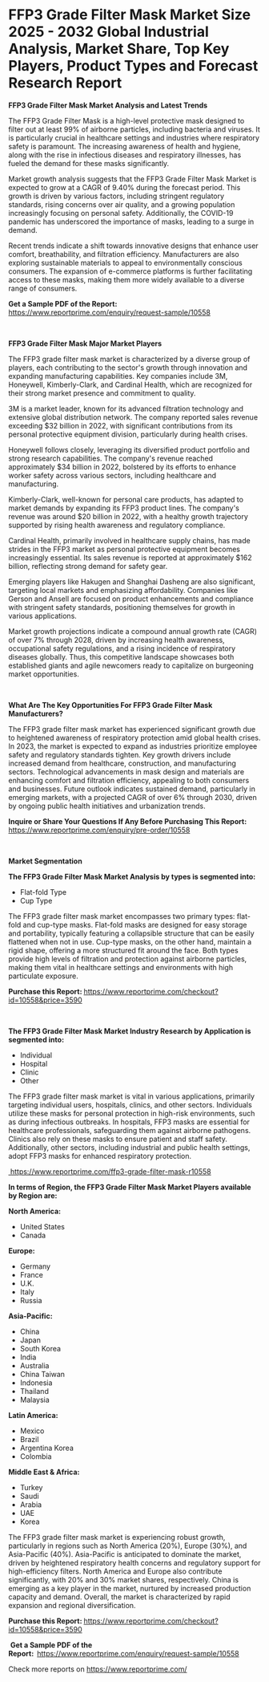 <p><h1>FFP3 Grade Filter Mask Market Size 2025 - 2032 Global Industrial Analysis, Market Share, Top Key Players, Product Types and Forecast Research Report</h1></p><p><strong>FFP3 Grade Filter Mask Market Analysis and Latest Trends</strong></p>
<p><p>The FFP3 Grade Filter Mask is a high-level protective mask designed to filter out at least 99% of airborne particles, including bacteria and viruses. It is particularly crucial in healthcare settings and industries where respiratory safety is paramount. The increasing awareness of health and hygiene, along with the rise in infectious diseases and respiratory illnesses, has fueled the demand for these masks significantly.</p><p>Market growth analysis suggests that the FFP3 Grade Filter Mask Market is expected to grow at a CAGR of 9.40% during the forecast period. This growth is driven by various factors, including stringent regulatory standards, rising concerns over air quality, and a growing population increasingly focusing on personal safety. Additionally, the COVID-19 pandemic has underscored the importance of masks, leading to a surge in demand. </p><p>Recent trends indicate a shift towards innovative designs that enhance user comfort, breathability, and filtration efficiency. Manufacturers are also exploring sustainable materials to appeal to environmentally conscious consumers. The expansion of e-commerce platforms is further facilitating access to these masks, making them more widely available to a diverse range of consumers.</p></p>
<p><strong>Get a Sample PDF of the Report:&nbsp;</strong> <a href="https://www.reportprime.com/enquiry/request-sample/10558?utm_campaign=3297&utm_medium=2&utm_source=Github&utm_content=ia&utm_term=20032025&utm_id=ffp3-grade-filter-mask">https://www.reportprime.com/enquiry/request-sample/10558</a></p>
<p>&nbsp;</p>
<p><strong>FFP3 Grade Filter Mask Major Market Players</strong></p>
<p><p>The FFP3 grade filter mask market is characterized by a diverse group of players, each contributing to the sector's growth through innovation and expanding manufacturing capabilities. Key companies include 3M, Honeywell, Kimberly-Clark, and Cardinal Health, which are recognized for their strong market presence and commitment to quality.</p><p>3M is a market leader, known for its advanced filtration technology and extensive global distribution network. The company reported sales revenue exceeding $32 billion in 2022, with significant contributions from its personal protective equipment division, particularly during health crises.</p><p>Honeywell follows closely, leveraging its diversified product portfolio and strong research capabilities. The company's revenue reached approximately $34 billion in 2022, bolstered by its efforts to enhance worker safety across various sectors, including healthcare and manufacturing.</p><p>Kimberly-Clark, well-known for personal care products, has adapted to market demands by expanding its FFP3 product lines. The company's revenue was around $20 billion in 2022, with a healthy growth trajectory supported by rising health awareness and regulatory compliance.</p><p>Cardinal Health, primarily involved in healthcare supply chains, has made strides in the FFP3 market as personal protective equipment becomes increasingly essential. Its sales revenue is reported at approximately $162 billion, reflecting strong demand for safety gear.</p><p>Emerging players like Hakugen and Shanghai Dasheng are also significant, targeting local markets and emphasizing affordability. Companies like Gerson and Ansell are focused on product enhancements and compliance with stringent safety standards, positioning themselves for growth in various applications.</p><p>Market growth projections indicate a compound annual growth rate (CAGR) of over 7% through 2028, driven by increasing health awareness, occupational safety regulations, and a rising incidence of respiratory diseases globally. Thus, this competitive landscape showcases both established giants and agile newcomers ready to capitalize on burgeoning market opportunities.</p></p>
<p>&nbsp;</p>
<p><strong>What Are The Key Opportunities For FFP3 Grade Filter Mask Manufacturers?</strong></p>
<p><p>The FFP3 grade filter mask market has experienced significant growth due to heightened awareness of respiratory protection amid global health crises. In 2023, the market is expected to expand as industries prioritize employee safety and regulatory standards tighten. Key growth drivers include increased demand from healthcare, construction, and manufacturing sectors. Technological advancements in mask design and materials are enhancing comfort and filtration efficiency, appealing to both consumers and businesses. Future outlook indicates sustained demand, particularly in emerging markets, with a projected CAGR of over 6% through 2030, driven by ongoing public health initiatives and urbanization trends.</p></p>
<p><strong>Inquire or Share Your Questions If Any Before Purchasing This Report:</strong> <a href="https://www.reportprime.com/enquiry/pre-order/10558?utm_campaign=3297&utm_medium=2&utm_source=Github&utm_content=ia&utm_term=20032025&utm_id=ffp3-grade-filter-mask">https://www.reportprime.com/enquiry/pre-order/10558</a></p>
<p>&nbsp;</p>
<p><strong>Market Segmentation</strong></p>
<p><strong>The FFP3 Grade Filter Mask Market Analysis by types is segmented into:</strong></p>
<p><ul><li>Flat-fold Type</li><li>Cup Type</li></ul></p>
<p><p>The FFP3 grade filter mask market encompasses two primary types: flat-fold and cup-type masks. Flat-fold masks are designed for easy storage and portability, typically featuring a collapsible structure that can be easily flattened when not in use. Cup-type masks, on the other hand, maintain a rigid shape, offering a more structured fit around the face. Both types provide high levels of filtration and protection against airborne particles, making them vital in healthcare settings and environments with high particulate exposure.</p></p>
<p><strong>Purchase this Report:&nbsp;</strong><a href="https://www.reportprime.com/checkout?id=10558&price=3590&utm_campaign=3297&utm_medium=2&utm_source=Github&utm_content=ia&utm_term=20032025&utm_id=ffp3-grade-filter-mask">https://www.reportprime.com/checkout?id=10558&price=3590</a></p>
<p>&nbsp;</p>
<p><strong>The FFP3 Grade Filter Mask Market Industry Research by Application is segmented into:</strong></p>
<p><ul><li>Individual</li><li>Hospital</li><li>Clinic</li><li>Other</li></ul></p>
<p><p>The FFP3 grade filter mask market is vital in various applications, primarily targeting individual users, hospitals, clinics, and other sectors. Individuals utilize these masks for personal protection in high-risk environments, such as during infectious outbreaks. In hospitals, FFP3 masks are essential for healthcare professionals, safeguarding them against airborne pathogens. Clinics also rely on these masks to ensure patient and staff safety. Additionally, other sectors, including industrial and public health settings, adopt FFP3 masks for enhanced respiratory protection.</p></p>
<p><a href="https://www.reportprime.com/ffp3-grade-filter-mask-r10558?utm_campaign=3297&utm_medium=2&utm_source=Github&utm_content=ia&utm_term=20032025&utm_id=ffp3-grade-filter-mask">&nbsp;https://www.reportprime.com/ffp3-grade-filter-mask-r10558</a></p>
<p><strong>In terms of Region, the FFP3 Grade Filter Mask Market Players available by Region are:</strong></p>
<p>
    <p> <strong> North America: </strong>
        <ul>
            <li>United States</li>
            <li>Canada</li>
        </ul>
        </p> 
    <p> <strong> Europe: </strong>
        <ul>
            <li>Germany</li>
            <li>France</li>
            <li>U.K.</li>
            <li>Italy</li>
            <li>Russia</li>
        </ul>
        </p> 
    <p> <strong> Asia-Pacific: </strong>
        <ul>
            <li>China</li>
            <li>Japan</li>
            <li>South Korea</li>
            <li>India</li>
            <li>Australia</li>
            <li>China Taiwan</li>
            <li>Indonesia</li>
            <li>Thailand</li>
            <li>Malaysia</li>
        </ul>
        </p> 
    <p> <strong> Latin America: </strong>
        <ul>
            <li>Mexico</li>
            <li>Brazil</li>
            <li>Argentina Korea</li>
            <li>Colombia</li>
        </ul>
        </p> 
    <p> <strong> Middle East & Africa: </strong>
        <ul>
            <li>Turkey</li>
            <li>Saudi</li>
            <li>Arabia</li>
            <li>UAE</li>
            <li>Korea</li>
        </ul>
    </p>
    </p>
<p><p>The FFP3 grade filter mask market is experiencing robust growth, particularly in regions such as North America (20%), Europe (30%), and Asia-Pacific (40%). Asia-Pacific is anticipated to dominate the market, driven by heightened respiratory health concerns and regulatory support for high-efficiency filters. North America and Europe also contribute significantly, with 20% and 30% market shares, respectively. China is emerging as a key player in the market, nurtured by increased production capacity and demand. Overall, the market is characterized by rapid expansion and regional diversification.</p></p>
<p><strong>Purchase this Report: </strong><a href="https://www.reportprime.com/checkout?id=10558&price=3590&utm_campaign=3297&utm_medium=2&utm_source=Github&utm_content=ia&utm_term=20032025&utm_id=ffp3-grade-filter-mask">https://www.reportprime.com/checkout?id=10558&price=3590</a></p>
<p>&nbsp;<strong>Get a Sample PDF of the Report:&nbsp;&nbsp;</strong><a href="https://www.reportprime.com/enquiry/request-sample/10558?utm_campaign=3297&utm_medium=2&utm_source=Github&utm_content=ia&utm_term=20032025&utm_id=ffp3-grade-filter-mask">https://www.reportprime.com/enquiry/request-sample/10558</a></p>
<p><strong></strong></p>
<p>Check more reports on <a href="https://www.reportprime.com/?utm_campaign=3297&utm_medium=2&utm_source=Github&utm_content=ia&utm_term=20032025&utm_id=ffp3-grade-filter-mask">https://www.reportprime.com/</a></p>